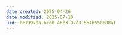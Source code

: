 ```yaml
---
date created: 2025-04-26
date modified: 2025-07-10
uid: be73970a-6cd0-46c3-97e3-554b550e88af
---
```

